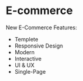 # E-commerce
New E-Commerce
Features:
- Templete 
- Responsive Design
- Modern
- Interactive
- UI & UX
- Single-Page

